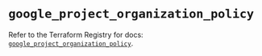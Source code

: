 # `google_project_organization_policy`

Refer to the Terraform Registry for docs: [`google_project_organization_policy`](https://registry.terraform.io/providers/hashicorp/google-beta/5.26.0/docs/resources/google_project_organization_policy).
